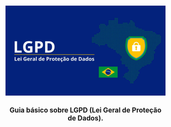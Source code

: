 <p align="center">
  <img src="img/cover.jpg" alt="LGPD Logo" width="500" />
</p>

<h2 align="center">
  Guia básico sobre LGPD (Lei Geral de Proteção de Dados).
</h2>